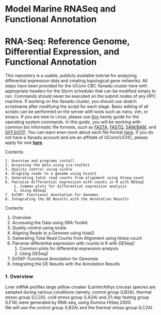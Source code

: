 # Model Marine RNASeq and Functional Annotation
# RNA-Seq: Reference Genome, Differential Expression, and Functional Annotation

This repository is a usable, publicly available tutorial for analyzing differential expression data and creating topological gene networks. All steps have been provided for the UConn CBC Xanadu cluster here with appropriate headers for the Slurm scheduler that can be modified simply to run.  Commands should never be executed on the submit nodes of any HPC machine.  If working on the Xanadu cluster, you should use sbatch scriptname after modifying the script for each stage.  Basic editing of all scripts can be performed on the server with tools such as nano, vim, or emacs.  If you are new to Linux, please use [this](https://bioinformatics.uconn.edu/unix-basics) handy guide for the operating system commands.  In this guide, you will be working with common bio Informatic file formats, such as [FASTA](https://en.wikipedia.org/wiki/FASTA_format), [FASTQ](https://en.wikipedia.org/wiki/FASTQ_format), [SAM/BAM](https://en.wikipedia.org/wiki/SAM_(file_format)), and [GFF3/GTF](https://en.wikipedia.org/wiki/General_feature_format). You can learn even more about each file format [here](https://bioinformatics.uconn.edu/resources-and-events/tutorials/file-formats-tutorial/). If you do not have a Xanadu account and are an affiliate of UConn/UCHC, please apply for one **[here](https://bioinformatics.uconn.edu/contact-us/)**.

Contents   

	1. Overview and programs install
	2. Accessing the data using sra-toolkit
	3. Quality control using sickle
	4. Aligning reads to a genome using hisat2 
	5. Generating total read counts from alignment using htseq-count 
	6. Pairwise differential expression with counts in R with DESeq2
		1. Common plots for differential expression analysis
		2. Using DESeq2
	7. EnTAP: Functional Annotation for Genomes
	8. Integrating the DE Results with the Annotation Results  

Contents
1. Overview
2. Accessing the Data using SRA-Toolkit  
3. Quality control using sickle
4. Aligning Reads to a Genome using hisat2
5. Generating Total Read Counts from Alignment using htseq-count
6. Pairwise differential expression with counts in R with DESeq2
	1. Common plots for differential expression analysis
	2. Using DESeq2
7. EnTAP: Functional Annotation for Genomes
8. Integrating the DE Results with the Annotation Results  


### 1. Overview  

Liver mRNA profiles large yellow croaker (Larimichthys crocea) species are sampled during various conditions namely, control group (LB2A), thermal stress group (LC2A), cold stress group (LA2A) and 21-day fasting group (LF1A) were generated by RNA-seq, using Illumina HiSeq 2000.  
We will use the control group (LB2A) and the thermal stress group (LC2A)  

